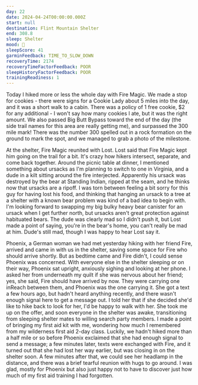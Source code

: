 ```yaml
---
day: 22
date: 2024-04-24T00:00:00.000Z
start: null
destination: Flint Mountain Shelter
end: 308.8
sleep: Shelter
mood: 🙂
sleepScore: 41
garminFeedback: TIME_TO_SLOW_DOWN
recoveryTime: 2174
recoveryTimeFactorFeedback: POOR
sleepHistoryFactorFeedback: POOR
trainingReadiness: 1
---
```

Today I hiked more or less the whole day with Fire Magic. We made a stop for cookies - there were signs for a Cookie Lady about 5 miles into the day, and it was a short walk to a cabin. There was a policy of 1 free cookie, $2 for any additional - I won't say how many cookies I ate, but it was the right amount. We also passed Big Butt Bypass toward the end of the day (the side trail names for this area are really getting me), and surpassed the 300 mile mark! There was the number 300 spelled out in a rock formation on the ground to mark the spot, and we managed to grab a photo of the milestone.

At the shelter, Fire Magic reunited with Lost. Lost said that Fire Magic kept him going on the trail for a bit. It's crazy how hikers intersect, separate, and come back together. Around the picnic table at dinner, I mentioned something about ursacks as I'm planning to switch to one in Virginia, and a dude in a kilt sitting around the fire interjected. Apparently his ursack was destroyed by the bear at Standing Indian, ripped at the seam, and he thinks now that ursacks are a ripoff. I was torn between feeling a bit sorry for this guy for having lost his food, and thinking that hanging an ursack to a tree at a shelter with a known bear problem was kind of a bad idea to begin with. I'm looking forward to swapping my big bulky heavy bear canister for an ursack when I get further north, but ursacks aren't great protection against habituated bears. The dude was clearly mad so I didn't push it, but Lost made a point of saying, you're in the bear's home, you can't really be mad at him. Dude's still mad, though I was happy to hear Lost say it.

Phoenix, a German woman we had met yesterday hiking with her friend Fire, arrived and came in with us in the shelter, saving some space for Fire who should arrive shortly. But as bedtime came and Fire didn't, I could sense Phoenix was concerned. With everyone else in the shelter sleeping or on their way, Phoenix sat upright, anxiously sighing and looking at her phone. I asked her from underneath my quilt if she was nervous about her friend; yes, she said, Fire should have arrived by now. They were carrying one inReach between them, and Phoenix was the one carrying it. She got a text a few hours ago, but hadn't heard anything recently, and there wasn't enough signal here to get a message out. I told her that if she decided she'd like to hike back to look for her, I'd be happy to walk with her. She took me up on the offer, and soon everyone in the shelter was awake, transitioning from sleeping shelter mates to willing search party members. I made a point of bringing my first aid kit with me, wondering how much I remembered from my wilderness first aid 2-day class. Luckily, we hadn't hiked more than a half mile or so before Phoenix exclaimed that she had enough signal to send a message; a few minutes later, texts were exchanged with Fire, and it turned out that she had lost her way earlier, but was closing in on the shelter soon. A few minutes after that, we could see her headlamp in the distance, and there was a brief tearful reunion with hugs to go around. I was glad, mostly for Phoenix but also just happy not to have to discover just how much of my first aid training I had forgotten.
